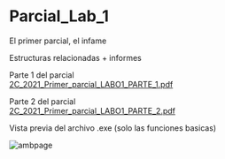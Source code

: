 # Parcial_Lab_1
El primer parcial, el infame

Estructuras relacionadas + informes<br>

Parte 1 del parcial<br>
[2C_2021_Primer_parcial_LABO1_PARTE_1.pdf](https://github.com/juanmrodri/Parcial_Lab_1/files/7403118/2C_2021_Primer_parcial_LABO1_PARTE_1.pdf)

Parte 2 del parcial<br>
[2C_2021_Primer_parcial_LABO1_PARTE_2.pdf](https://github.com/juanmrodri/Parcial_Lab_1/files/7403120/2C_2021_Primer_parcial_LABO1_PARTE_2.pdf)

Vista previa del archivo .exe (solo las funciones basicas)

![ambpage](https://user-images.githubusercontent.com/21976783/138567422-81264b4b-6463-4858-9aa6-92e268c601f0.png)
